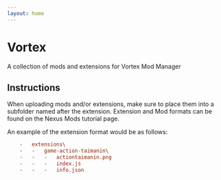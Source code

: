 ```yaml
---
layout: home
---
```


# Vortex
A collection of mods and extensions for Vortex Mod Manager

## Instructions

When uploading mods and/or extensions, make sure to place them into a subfolder named after the extension. Extension and Mod formats can be found on the Nexus Mods tutorial page.

An example of the extension format would be as follows:

```ini
    -   extensions\
    -   -   game-action-taimanin\
    -   -   -   actiontaimanin.png
    -   -   -   index.js
    -   -   -   info.json
```